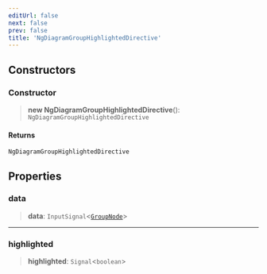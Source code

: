 ```yaml
---
editUrl: false
next: false
prev: false
title: 'NgDiagramGroupHighlightedDirective'
---
```


## Constructors

### Constructor

> **new NgDiagramGroupHighlightedDirective**(): `NgDiagramGroupHighlightedDirective`

#### Returns

`NgDiagramGroupHighlightedDirective`

## Properties

### data

> **data**: `InputSignal`\<[`GroupNode`](/api/types/groupnode/)\>

---

### highlighted

> **highlighted**: `Signal`\<`boolean`\>
